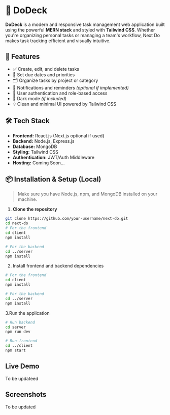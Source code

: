 # 📝 DoDeck

**DoDeck** is a modern and responsive task management web application built using the powerful **MERN stack** and styled with **Tailwind CSS**. Whether you're organizing personal tasks or managing a team's workflow, Next Do makes task tracking efficient and visually intuitive.

## 🚀 Features

- ✅ Create, edit, and delete tasks
- 📅 Set due dates and priorities
- 🗂️ Organize tasks by project or category
- 🔔 Notifications and reminders *(optional if implemented)*
- 👥 User authentication and role-based access
- 🌙 Dark mode *(if included)*
- 💡 Clean and minimal UI powered by Tailwind CSS

## 🛠 Tech Stack

- **Frontend:** React.js (Next.js optional if used)
- **Backend:** Node.js, Express.js
- **Database:** MongoDB
- **Styling:** Tailwind CSS
- **Authentication:** JWT/Auth Middleware
- **Hosting:** Coming Soon...

## 📦 Installation & Setup (Local)

> Make sure you have Node.js, npm, and MongoDB installed on your machine.

1. **Clone the repository**

```bash
git clone https://github.com/your-username/next-do.git
cd next-do
# For the frontend
cd client
npm install

# For the backend
cd ../server
npm install

```
2. Install frontend and backend dependencies

```bash
# For the frontend
cd client
npm install

# For the backend
cd ../server
npm install
```
3.Run the application

```bash
# Run backend
cd server
npm run dev

# Run frontend
cd ../client
npm start
```

## Live Demo
To be updateed

## Screenshots
To be updated

